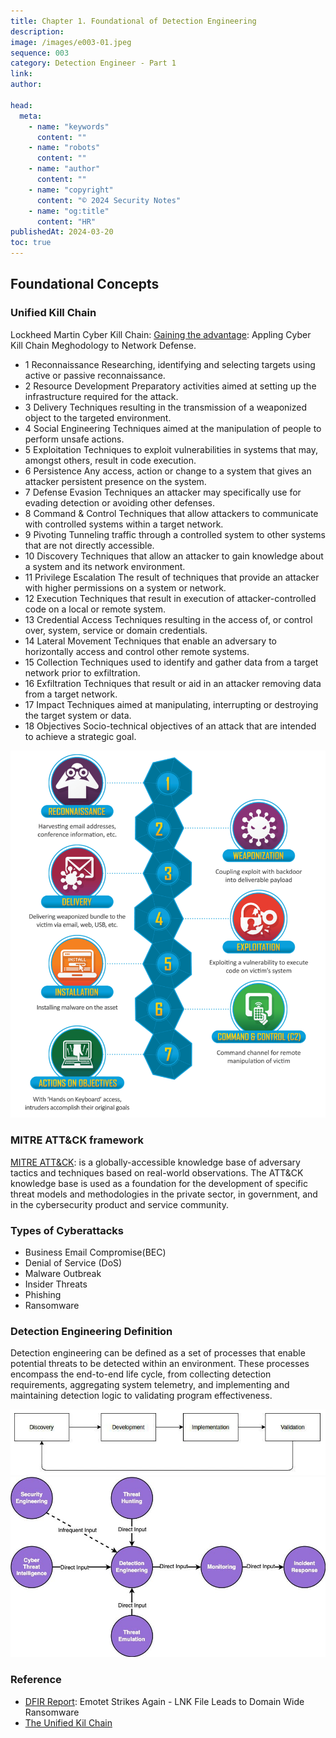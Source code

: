 ```yaml
---
title: Chapter 1. Foundational of Detection Engineering
description:
image: /images/e003-01.jpeg
sequence: 003
category: Detection Engineer - Part 1
link:
author:

head:
  meta:
    - name: "keywords"
      content: ""
    - name: "robots"
      content: ""
    - name: "author"
      content: ""
    - name: "copyright"
      content: "© 2024 Security Notes"
    - name: "og:title"
      content: "HR"
publishedAt: 2024-03-20
toc: true
---
```


## Foundational Concepts

### Unified Kill Chain

Lockheed Martin Cyber Kill Chain: <a href="https://www.lockheedmartin.com/content/dam/lockheed-martin/rms/documents/cyber/Gaining_the_Advantage_Cyber_Kill_Chain.pdf">Gaining the advantage</a>: Appling Cyber Kill Chain Meghodology to Network Defense.

- 1 Reconnaissance Researching, identifying and selecting targets using active or passive reconnaissance.
- 2 Resource Development Preparatory activities aimed at setting up the infrastructure required for the attack.
- 3 Delivery Techniques resulting in the transmission of a weaponized object to the targeted environment.
- 4 Social Engineering Techniques aimed at the manipulation of people to perform unsafe actions.
- 5 Exploitation Techniques to exploit vulnerabilities in systems that may, amongst others, result in code execution.
- 6 Persistence Any access, action or change to a system that gives an attacker persistent presence on the system.
- 7 Defense Evasion Techniques an attacker may specifically use for evading detection or avoiding other defenses.
- 8 Command & Control Techniques that allow attackers to communicate with controlled systems within a target network.
- 9 Pivoting Tunneling traffic through a controlled system to other systems that are not directly accessible.
- 10 Discovery Techniques that allow an attacker to gain knowledge about a system and its network environment.
- 11 Privilege Escalation The result of techniques that provide an attacker with higher permissions on a system or network.
- 12 Execution Techniques that result in execution of attacker-controlled code on a local or remote system.
- 13 Credential Access Techniques resulting in the access of, or control over, system, service or domain credentials.
- 14 Lateral Movement Techniques that enable an adversary to horizontally access and control other remote systems.
- 15 Collection Techniques used to identify and gather data from a target network prior to exfiltration.
- 16 Exfiltration Techniques that result or aid in an attacker removing data from a target network.
- 17 Impact Techniques aimed at manipulating, interrupting or destroying the target system or data.
- 18 Objectives Socio-technical objectives of an attack that are intended to achieve a strategic goal.

![e003-01.jpeg](/images/e003-01.jpeg)

### MITRE ATT&CK framework

<a href="https://attack.mitre.org/">MITRE ATT&CK</a>: is a globally-accessible knowledge base of adversary tactics and techniques based on real-world observations. The ATT&CK knowledge base is used as a foundation for the development of specific threat models and methodologies in the private sector, in government, and in the cybersecurity product and service community.

### Types of Cyberattacks

- Business Email Compromise(BEC)
- Denial of Service (DoS)
- Malware Outbreak
- Insider Threats
- Phishing
- Ransomware

### Detection Engineering Definition

Detection engineering can be defined as a set of processes that enable potential threats to be detected within an environment. These processes encompass the end-to-end life cycle, from collecting detection requirements, aggregating system telemetry, and implementing and maintaining detection logic to validating program effectiveness.

![e003-02.jpeg](/images/e003-02.jpeg)
![e003-03.jpeg](/images/e003-03.jpeg)

### Reference

- <a href="https://thedfirreport.com/2022/11/28/emotet-strikes-again-lnk-file-leads-to-domain-wide-ransomware/">DFIR Report</a>: Emotet Strikes Again - LNK File Leads to Domain Wide Ransomware
- <a href="https://www.unifiedkillchain.com/assets/The-Unified-Kill-Chain.pdf">The Unified Kil Chain </a>
